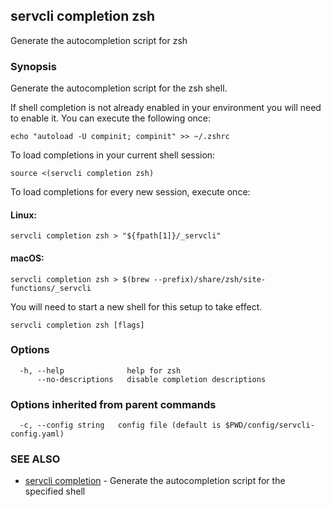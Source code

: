## servcli completion zsh

Generate the autocompletion script for zsh

### Synopsis

Generate the autocompletion script for the zsh shell.

If shell completion is not already enabled in your environment you will need
to enable it.  You can execute the following once:

	echo "autoload -U compinit; compinit" >> ~/.zshrc

To load completions in your current shell session:

	source <(servcli completion zsh)

To load completions for every new session, execute once:

#### Linux:

	servcli completion zsh > "${fpath[1]}/_servcli"

#### macOS:

	servcli completion zsh > $(brew --prefix)/share/zsh/site-functions/_servcli

You will need to start a new shell for this setup to take effect.


```
servcli completion zsh [flags]
```

### Options

```
  -h, --help              help for zsh
      --no-descriptions   disable completion descriptions
```

### Options inherited from parent commands

```
  -c, --config string   config file (default is $PWD/config/servcli-config.yaml)
```

### SEE ALSO

* [servcli completion](servcli_completion.md)	 - Generate the autocompletion script for the specified shell

